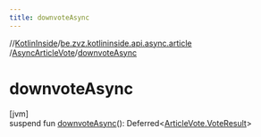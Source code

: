 ```yaml
---
title: downvoteAsync
---
```

//[KotlinInside](../../../index.html)/[be.zvz.kotlininside.api.async.article](../index.html)
/[AsyncArticleVote](index.html)/[downvoteAsync](downvote-async.html)

# downvoteAsync

[jvm]\
suspend fun [downvoteAsync](downvote-async.html)():
Deferred&lt;[ArticleVote.VoteResult](../../be.zvz.kotlininside.api.article/-article-vote/-vote-result/index.html)&gt;




